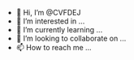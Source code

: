 - 👋 Hi, I’m @CVFDEJ
- 👀 I’m interested in ...
- 🌱 I’m currently learning ...
- 💞️ I’m looking to collaborate on ...
- 📫 How to reach me ...

<!---
CVFDEJ/CVFDEJ is a ✨ special ✨ repository because its `README.md` (this file) appears on your GitHub profile.
You can click the Preview link to take a look at your changes.
--->
